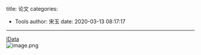 title: 论文
categories:
 - Tools
author: 宋玉
date: 2020-03-13 08:17:17
---
[IData](https://www.cn-ki.net/)<br />![image.png](https://cdn.nlark.com/yuque/0/2020/png/394169/1584058613582-e1f8c760-9093-4400-bd0c-4d3511fc32cc.png#align=left&display=inline&height=761&name=image.png&originHeight=1522&originWidth=2876&size=251224&status=done&style=none&width=1438)
